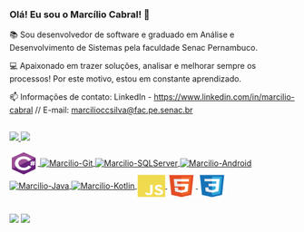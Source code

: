 ### Olá! Eu sou o Marcílio Cabral! 👋
📚 Sou desenvolvedor de software e graduado em Análise e Desenvolvimento de Sistemas pela faculdade Senac Pernambuco.

💻 Apaixonado em trazer soluções, analisar e melhorar sempre os processos! Por este motivo, estou em constante aprendizado.

📫 Informações de contato: LinkedIn - https://www.linkedin.com/in/marcilio-cabral // 
E-mail: marcilioccsilva@fac.pe.senac.br

##

 <div>
  <a href="https://github.com/marcilioc91">
  <img height="180em" src="https://github-readme-stats.vercel.app/api?username=marcilioc91&show_icons=true&theme=cobalt&include_all_commits=true&count_private=true"/>
  <img height="180em" src="https://github-readme-stats.vercel.app/api/top-langs/?username=marcilioc91&layout=compact&langs_count=7&theme=cobalt"/>
</div>
  
<div style="display: inline_block"><br>
  <img align="center" alt="Marcilio-Csharp" height="40" width="50" src="https://raw.githubusercontent.com/devicons/devicon/master/icons/csharp/csharp-original.svg">
  <img align="center" alt="Marcilio-Git" height="40" width="50" src="https://cdn.jsdelivr.net/gh/devicons/devicon/icons/git/git-original.svg">
  <img align="center" alt="Marcilio-SQLServer" height="40" width="50" src="https://cdn.jsdelivr.net/gh/devicons/devicon/icons/microsoftsqlserver/microsoftsqlserver-plain-wordmark.svg">
  <img align="center" alt="Marcilio-Android" height="40" width="50" src="https://cdn.jsdelivr.net/gh/devicons/devicon/icons/android/android-original.svg">
  <img align="center" alt="Marcilio-Java" height="40" width="50" src="https://cdn.jsdelivr.net/gh/devicons/devicon/icons/java/java-original.svg">
  <img align="center" alt="Marcilio-Kotlin" height="40" width="50" src="https://cdn.jsdelivr.net/gh/devicons/devicon/icons/kotlin/kotlin-original.svg">
  <img align="center" alt="Marcilio-Js" height="40" width="50" src="https://raw.githubusercontent.com/devicons/devicon/master/icons/javascript/javascript-plain.svg">
  <img align="center" alt="Marcilio-HTML" height="40" width="50" src="https://raw.githubusercontent.com/devicons/devicon/master/icons/html5/html5-original.svg">
  <img align="center" alt="Marcilio-CSS" height="40" width="50" src="https://raw.githubusercontent.com/devicons/devicon/master/icons/css3/css3-original.svg">    
</div>
  
##
  
  <div>
    <a href="https://www.linkedin.com/in/marcilio-cabral/" target="_blank"><img src="https://img.shields.io/badge/-LinkedIn-%230077B5?style=for-the-badge&logo=linkedin&logoColor=white" target="_blank"></a> 
    <a href = "mailto:marcilioccsilva@fac.pe.senac.br"><img src="https://img.shields.io/badge/-Gmail-%23333?style=for-the-badge&logo=gmail&logoColor=white" target="_blank"></a>
